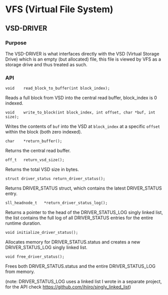 # VFS (Virtual File System)

## VSD-DRIVER

### Purpose
The VSD-DRIVER is what interfaces directly with the VSD (Virtual Storage Drive) which is an empty (but allocated) file, this file is viewed by VFS as a storage drive and thus treated as such.

### API
```void    read_block_to_buffer(int block_index);```

Reads a full block from VSD into the central read buffer, block_index is 0 indexed.

```void    write_to_block(int block_index, int offset, char *buf, int size);```

Writes the contents of `buf` into the VSD at `block_index` at a specific `offset` within the block (both zero indexed).

```char    *return_buffer();```

Returns the central read buffer.

```off_t   return_vsd_size();```

Returns the total VSD size in bytes.

```struct driver_status return_driver_status();```

Returns DRIVER_STATUS struct, which contains the latest DRIVER_STATUS entry.

```sll_headnode_t   *return_driver_status_log();```

Returns a pointer to the head of the DRIVER_STATUS_LOG singly linked list, the list contains the full log of all DRIVER_STATUS entries for the entire runtime duration.

```void initialize_driver_status();```

Allocates memory for DRIVER_STATUS.status and creates a new DRIVER_STATUS_LOG singly linked list.

```void free_driver_status();```

Frees both DRIVER_STATUS.status and the entire DRIVER_STATUS_LOG from memory.

(note: DRIVER_STATUS_LOG uses a linked list I wrote in a separate project, for the API check https://github.com/ihiiro/singly_linked_list)